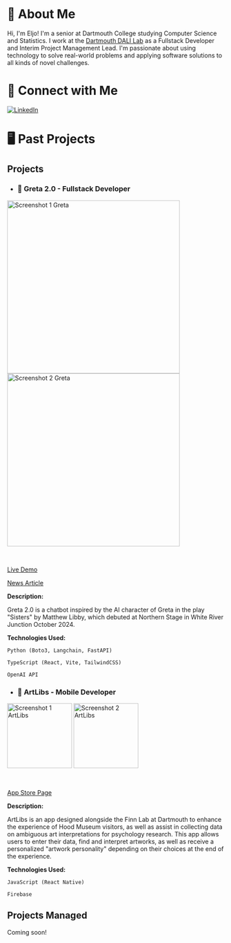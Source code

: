 <!--
**eljokoo/eljokoo** is a ✨ _special_ ✨ repository because its `README.md` (this file) appears on your GitHub profile.
-->

# 🫡 About Me

Hi, I'm Eljo! I'm a senior at Dartmouth College studying Computer Science and Statistics. I work at the [Dartmouth DALI Lab](https://dali.dartmouth.edu/) as a Fullstack Developer and Interim Project Management Lead. I'm passionate about using technology to solve real-world problems and applying software solutions to all kinds of novel challenges.

# 🔗 Connect with Me

[![LinkedIn](https://img.shields.io/badge/LinkedIn-Connect-blue)](https://www.linkedin.com/in/eljo-kondi)

# 🖥 Past Projects

## Projects

- ### 👩 Greta 2.0 - Fullstack Developer

<img width="400" alt="Screenshot 1 Greta" src="https://github.com/user-attachments/assets/5c919e00-e6d8-4b4d-b817-85cc4d6d7cb6">
<img width="400" alt="Screenshot 2 Greta" src="https://github.com/user-attachments/assets/36b8844a-5cfa-4137-9287-e12a8aa4ff2f">

&nbsp;

[Live Demo](https://greta-frontend.onrender.com)

[News Article](https://www.ourherald.com/articles/northern-stage-presents-sisters-by-matthew-libby/)

**Description:**

Greta 2.0 is a chatbot inspired by the AI character of Greta in the play "Sisters" by Matthew Libby, which debuted at Northern Stage in White River Junction October 2024. 

**Technologies Used:**

`Python (Boto3, Langchain, FastAPI)`

`TypeScript (React, Vite, TailwindCSS)`

`OpenAI API`

- ### 🎨 ArtLibs - Mobile Developer

<img width="150" alt="Screenshot 1 ArtLibs" src="https://github.com/user-attachments/assets/2f235c57-30ba-4cf1-b1bb-498ca58099b5">
<img width="150" alt="Screenshot 2 ArtLibs" src="https://github.com/user-attachments/assets/44919afa-8b18-4ccf-b026-3fd14ca2329d">


&nbsp;

[App Store Page]((https://apps.apple.com/us/app/artlibs/id6502668562))

**Description:**

ArtLibs is an app designed alongside the Finn Lab at Dartmouth to enhance the experience of Hood Museum visitors, as well as assist in collecting data on ambiguous art interpretations for psychology research. This app allows users to enter their data, find and interpret artworks, as well as receive a personalized "artwork personality" depending on their choices at the end of the experience.

**Technologies Used:**

`JavaScript (React Native)`

`Firebase`

## Projects Managed

Coming soon!
